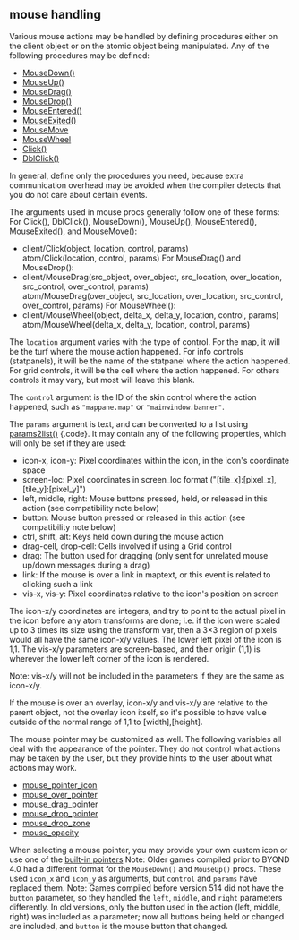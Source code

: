 ## mouse handling


Various mouse actions may be handled by defining procedures
either on the client object or on the atomic object being manipulated.
Any of the following procedures may be defined:
-   [MouseDown()](/ref/client/proc/MouseDown.md) 
-   [MouseUp()](/ref/client/proc/MouseUp.md) 
-   [MouseDrag()](/ref/client/proc/MouseDrag.md) 
-   [MouseDrop()](/ref/client/proc/MouseDrop.md) 
-   [MouseEntered()](/ref/client/proc/MouseEntered.md) 
-   [MouseExited()](/ref/client/proc/MouseExited.md) 
-   [MouseMove](/ref/client/proc/MouseMove.md) 
-   [MouseWheel](/ref/client/proc/MouseWheel.md) 
-   [Click()](/ref/client/proc/Click.md) 
-   [DblClick()](/ref/client/proc/DblClick.md) 


In general, define only the procedures you need, because extra
communication overhead may be avoided when the compiler detects that you
do not care about certain events. 

The arguments used in mouse
procs generally follow one of these forms:
For Click(), DblClick(), MouseDown(), MouseUp(), MouseEntered(), MouseExited(), and MouseMove():
+   client/Click(object, location, control, params)\
    atom/Click(location, control, params)
For MouseDrag() and MouseDrop():
+   client/MouseDrag(src_object, over_object, src_location,
    over_location, src_control, over_control, params)\
    atom/MouseDrag(over_object, src_location, over_location,
    src_control, over_control, params)
For MouseWheel():
+   client/MouseWheel(object, delta_x, delta_y, location, control,
    params)\
    atom/MouseWheel(delta_x, delta_y, location, control, params)


The `location` argument varies with the type of control. For
the map, it will be the turf where the mouse action happened. For info
controls (statpanels), it will be the name of the statpanel where the
action happened. For grid controls, it will be the cell where the action
happened. For others controls it may vary, but most will leave this
blank. 

The `control` argument is the ID of the skin control
where the action happened, such as `"mappane.map"` or
`"mainwindow.banner"`. 

The `params` argument is text, and can
be converted to a list using [params2list()](/ref/proc/params2list.md) {.code}.
It may contain any of the following properties, which will only be set
if they are used:
-   icon-x, icon-y: Pixel coordinates within the icon, in the icon\'s
    coordinate space
-   screen-loc: Pixel coordinates in screen_loc format
    (\"\[tile_x\]:\[pixel_x\],\[tile_y\]:\[pixel_y\]\")
-   left, middle, right: Mouse buttons pressed, held, or released in
    this action (see compatibility note below)
-   button: Mouse button pressed or released in this action (see
    compatibility note below)
-   ctrl, shift, alt: Keys held down during the mouse action
-   drag-cell, drop-cell: Cells involved if using a Grid control
-   drag: The button used for dragging (only sent for unrelated mouse
    up/down messages during a drag)
-   link: If the mouse is over a link in maptext, or this event is
    related to clicking such a link
-   vis-x, vis-y: Pixel coordinates relative to the icon\'s position on
    screen


The icon-x/y coordinates are integers, and try to point to the
actual pixel in the icon before any atom transforms are done; i.e. if
the icon were scaled up to 3 times its size using the transform var,
then a 3×3 region of pixels would all have the same icon-x/y values. The
lower left pixel of the icon is 1,1. The vis-x/y parameters are
screen-based, and their origin (1,1) is wherever the lower left corner
of the icon is rendered. 

Note: vis-x/y will not be included in
the parameters if they are the same as icon-x/y. 

If the mouse
is over an overlay, icon-x/y and vis-x/y are relative to the parent
object, not the overlay icon itself, so it\'s possible to have value
outside of the normal range of 1,1 to \[width\],\[height\]. 

The
mouse pointer may be customized as well. The following variables all
deal with the appearance of the pointer. They do not control what
actions may be taken by the user, but they provide hints to the user
about what actions may work.
-   [mouse_pointer_icon](/ref/client/var/mouse_pointer_icon.md) 
-   [mouse_over_pointer](/ref/atom/var/mouse_over_pointer.md) 
-   [mouse_drag_pointer](/ref/atom/var/mouse_drag_pointer.md) 
-   [mouse_drop_pointer](/ref/atom/var/mouse_drop_pointer.md) 
-   [mouse_drop_zone](/ref/atom/var/mouse_drop_zone.md) 
-   [mouse_opacity](/ref/atom/var/mouse_opacity.md) 


When selecting a mouse pointer, you may provide your own custom
icon or use one of the [built-in pointers](/ref/DM/mouse/pointers.md) 
Note: Older games compiled prior to BYOND 4.0 had a different format for
the `MouseDown()` and `MouseUp()` procs. These used `icon_x` and
`icon_y` as arguments, but `control` and `params` have replaced them.
Note: Games compiled before version 514 did not have the `button`
parameter, so they handled the `left`, `middle`, and `right` parameters
differently. In old versions, only the button used in the action (left,
middle, right) was included as a parameter; now all buttons being held
or changed are included, and `button` is the mouse button that changed.

